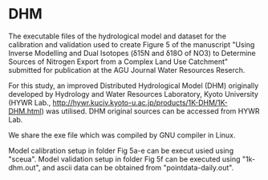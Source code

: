 # DHM
 
The executable files of the hydrological model and dataset for the calibration and validation used to create Figure 5 of the manuscript "Using Inverse Modelling and Dual Isotopes (δ15N and δ18O of NO3) to Determine Sources of Nitrogen Export from a Complex Land Use Catchment" submitted for publication at the AGU Journal Water Resources Reserch. 

For this study, an improved Distributed Hydrological Model (DHM) originally developed by Hydrology and Water Resources Laboratory, Kyoto University (HYWR Lab.,
http://hywr.kuciv.kyoto-u.ac.jp/products/1K-DHM/1K-DHM.html) was utilised. DHM original sources can be accessed from HYWR Lab. 

We share the exe file which was compiled by GNU compiler in Linux.

Model calibration setup in folder Fig 5a-e can be execut usied using "sceua". 
Model validation setup in folder Fig 5f can be executed using "1k-dhm.out", and ascii data can be obtained from "pointdata-daily.out".
